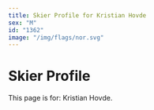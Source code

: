 ```yaml
---
title: Skier Profile for Kristian Hovde
sex: "M"
id: "1362"
image: "/img/flags/nor.svg" 
---
```


# Skier Profile

This page is for: Kristian Hovde.
    